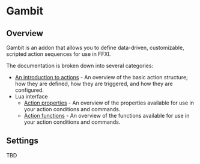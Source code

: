 # Gambit

## Overview

Gambit is an addon that allows you to define data-driven, customizable, scripted action sequences for use in FFXI.

The documentation is broken down into several categories:

- [An introduction to actions](./docs/actions.md) - An overview of the basic action structure; how they are defined, how they are triggered, and how they are configured.
- Lua interface
  - [Action properties](./docs/properties.md) - An overview of the properties available for use in your action conditions and commands.
  - [Action functions](./docs/functions.md) - An overview of the functions available for use in your action conditions and commands. 



## Settings

TBD
